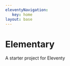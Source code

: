 ```yaml
---
eleventyNavigation:
   key: home
layout: base
---
```


# Elementary

A starter project for Eleventy

